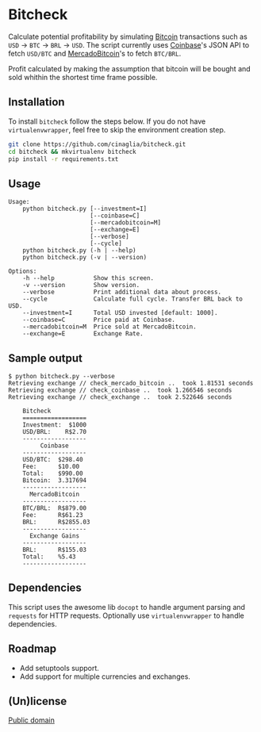 # Bitcheck

Calculate potential profitability by simulating [Bitcoin](http://www.bitcoin.org) transactions such as `USD` → `BTC` → `BRL` → `USD`. The script currently uses [Coinbase](https://www.coinbase.com)'s JSON API to fetch ```USD/BTC``` and [MercadoBitcoin](https://www.mercadobitcoin.com)'s to fetch ```BTC/BRL```.

Profit calculated by making the assumption that bitcoin will be bought and sold whithin the shortest time frame possible.


Installation
-------
To install `bitcheck` follow the steps below. If you do not have `virtualenvwrapper`,
feel free to skip the environment creation step.
```bash
git clone https://github.com/cinaglia/bitcheck.git
cd bitcheck && mkvirtualenv bitcheck
pip install -r requirements.txt
```

Usage
-------
```
Usage:
    python bitcheck.py [--investment=I]
                       [--coinbase=C]
                       [--mercadobitcoin=M]
                       [--exchange=E]
                       [--verbose]
                       [--cycle]
    python bitcheck.py (-h | --help)
    python bitcheck.py (-v | --version)

Options:
    -h --help           Show this screen.
    -v --version        Show version.
    --verbose           Print additional data about process.
    --cycle             Calculate full cycle. Transfer BRL back to USD.
    --investment=I      Total USD invested [default: 1000].
    --coinbase=C        Price paid at Coinbase.
    --mercadobitcoin=M  Price sold at MercadoBitcoin.
    --exchange=E        Exchange Rate.
```

Sample output
-------
```
$ python bitcheck.py --verbose
Retrieving exchange // check_mercado_bitcoin ..  took 1.81531 seconds
Retrieving exchange // check_coinbase ..  took 1.266546 seconds
Retrieving exchange // check_exchange ..  took 2.522646 seconds

    Bitcheck
    ==================
    Investment:  $1000
    USD/BRL:    R$2.70
    ------------------
         Coinbase
    ------------------
    USD/BTC:  $298.40
    Fee:      $10.00
    Total:    $990.00
    Bitcoin:  3.317694
    ------------------
      MercadoBitcoin
    ------------------
    BTC/BRL:  R$879.00
    Fee:      R$61.23
    BRL:      R$2855.03
    ------------------
      Exchange Gains
    ------------------
    BRL:      R$155.03
    Total:    %5.43
    ------------------

```

Dependencies
-------
This script uses the awesome lib `docopt` to handle argument parsing and `requests`
for HTTP requests. Optionally use `virtualenvwrapper` to handle dependencies.

Roadmap
-------
* Add setuptools support.
* Add support for multiple currencies and exchanges.


(Un)license
-------
[Public domain](LICENSE)